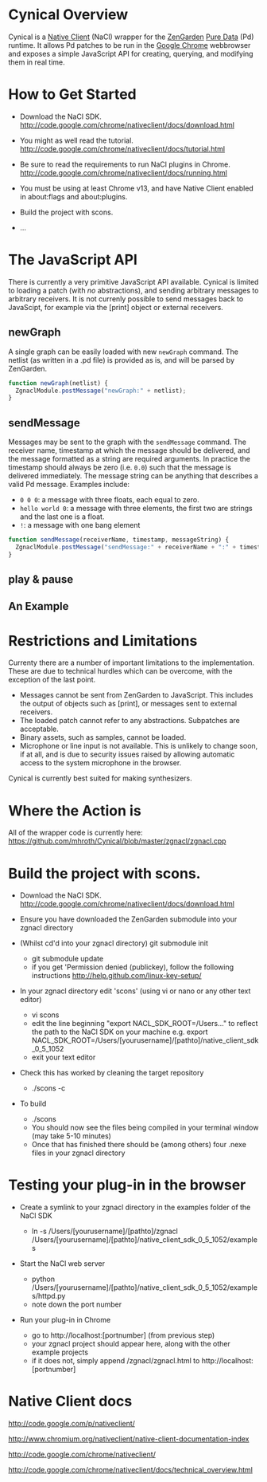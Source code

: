 # Cynical Overview
Cynical is a [Native Client](https://developers.google.com/native-client/) (NaCl) wrapper for the [ZenGarden](https://github.com/mhroth/ZenGarden) [Pure Data](http://puredata.info/) (Pd) runtime. It allows Pd patches to be run in the [Google Chrome](https://www.google.com/chrome/) webbrowser and exposes a simple JavaScript API for creating, querying, and modifying them in real time.

# How to Get Started
  + Download the NaCl SDK.  http://code.google.com/chrome/nativeclient/docs/download.html

  + You might as well read the tutorial. http://code.google.com/chrome/nativeclient/docs/tutorial.html

  + Be sure to read the requirements to run NaCl plugins in Chrome. http://code.google.com/chrome/nativeclient/docs/running.html

  + You must be using at least Chrome v13, and have Native Client enabled in about:flags and about:plugins.

  + Build the project with scons.

  + ...

# The JavaScript API
There is currently a very primitive JavaScript API available. Cynical is limited to loading a patch (with *no* abstractions), and sending arbitrary messages to arbitrary receivers. It is not currenly possible to send messages back to JavaScipt, for example via the [print] object or external receivers.


## newGraph
A single graph can be easily loaded with new `newGraph` command. The netlist (as written in a .pd file) is provided as is, and will be parsed by ZenGarden.

```Javascript
function newGraph(netlist) {
  ZgnaclModule.postMessage("newGraph:" + netlist);
}
```

## sendMessage
Messages may be sent to the graph with the `sendMessage` command. The receiver name, timestamp at which the message should be delivered, and the message formatted as a string are required arguments. In practice the timestamp should always be zero (i.e. `0.0`) such that the message is delivered immediately. The message string can be anything that describes a valid Pd message. Examples include:

  + `0 0 0`: a message with three floats, each equal to zero.
  + `hello world 0`: a message with three elements, the first two are strings and the last one is a float.
  + `!`: a message with one bang element

```Javascript
function sendMessage(receiverName, timestamp, messageString) {
  ZgnaclModule.postMessage("sendMessage:" + receiverName + ":" + timestamp + ":" + messageString);
}
```

## play & pause

## An Example

# Restrictions and Limitations
Currenty there are a number of important limitations to the implementation. These are due to technical hurdles which can be overcome, with the exception of the last point.

  + Messages cannot be sent from ZenGarden to JavaScript. This includes the output of objects such as [print], or messages sent to external receivers.
  + The loaded patch cannot refer to any abstractions. Subpatches are acceptable.
  + Binary assets, such as samples, cannot be loaded.
  + Microphone or line input is not available. This is unlikely to change soon, if at all, and is due to security issues raised by allowing automatic access to the system microphone in the browser.

Cynical is currently best suited for making synthesizers.

# Where the Action is

All of the wrapper code is currently here: https://github.com/mhroth/Cynical/blob/master/zgnacl/zgnacl.cpp

# Build the project with scons.

  + Download the NaCl SDK.  http://code.google.com/chrome/nativeclient/docs/download.html

  + Ensure you have downloaded the ZenGarden submodule into your zgnacl directory
  + (Whilst cd'd into your zgnacl directory) git submodule init
	+ git submodule update
	+ if you get 'Permission denied (publickey), follow the following instructions http://help.github.com/linux-key-setup/

  + In your zgnacl directory edit 'scons' (using vi or nano or any other text editor)
	+ vi scons
	+ edit the line beginning "export NACL_SDK_ROOT=/Users…" to reflect the path to the NaCl SDK on your machine e.g. export NACL_SDK_ROOT=/Users/[yourusername]/[pathto]/native_client_sdk_0_5_1052
	+ exit your text editor

  + Check this has worked by cleaning the target repository
	+ ./scons -c

  + To build
	+ ./scons
	+ You should now see the files being compiled in your terminal window (may take 5-10 minutes)
	+ Once that has finished there should be (among others) four .nexe files in your zgnacl directory

# Testing your plug-in in the browser

  + Create a symlink to your zgnacl directory in the examples folder of the NaCl SDK
	+ ln -s /Users/[yourusername]/[pathto]/zgnacl /Users/[yourusername]/[pathto]/native_client_sdk_0_5_1052/examples

  + Start the NaCl web server
	+ python /Users/[yourusername]/[pathto]/native_client_sdk_0_5_1052/examples/httpd.py
	+ note down the port number

  + Run your plug-in in Chrome
	+ go to http://localhost:[portnumber] (from previous step)
	+ your zgnacl project should appear here, along with the other example projects
	+ if it does not, simply append /zgnacl/zgnacl.html to http://localhost:[portnumber]

# Native Client docs

http://code.google.com/p/nativeclient/

http://www.chromium.org/nativeclient/native-client-documentation-index

http://code.google.com/chrome/nativeclient/

http://code.google.com/chrome/nativeclient/docs/technical_overview.html